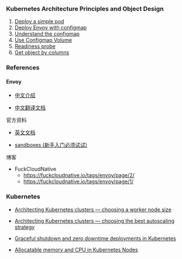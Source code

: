 ### Kubernetes Architecture Principles and Object Design

1. [Deploy a simple pod](1.simple-pod.MD)
2. [Deploy Envoy with configmap](2.run-envoy-with-configmap.MD)
3. [Understand the configmap](3.understand-configmap.MD)
4. [Use Configmap Volume](4.configmap-volume.MD)
5. [Readiness probe](5.readiness-probe.MD)
6. [Get object by columns](6.get-obj-columns.MD)

### References

#### Envoy

- [中文介绍](https://cloudnative.to/blog/what-is-envoy/) 

- [中文翻译文档](https://cloudnative.to/envoy/intro/intro.html) 

官方资料

- [英文文档](https://www.envoyproxy.io/docs/envoy/latest/intro/what_is_envoy)

- [sandboxes (新手入门必须试试)](https://www.envoyproxy.io/docs/envoy/latest/start/sandboxes/)

博客
- FuckCloudNative
  - https://fuckcloudnative.io/tags/envoy/page/2/
  - https://fuckcloudnative.io/tags/envoy/page/1/

### Kubernetes 

- [Architecting Kubernetes clusters — choosing a worker node size](https://learnk8s.io/kubernetes-node-size)

- [Architecting Kubernetes clusters — choosing the best autoscaling strategy](https://learnk8s.io/kubernetes-autoscaling-strategies)

- [Graceful shutdown and zero downtime deployments in Kubernetes](https://learnk8s.io/graceful-shutdown)

- [Allocatable memory and CPU in Kubernetes Nodes](https://learnk8s.io/allocatable-resources)

